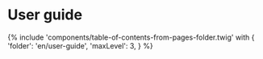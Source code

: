 # User guide

{% include 'components/table-of-contents-from-pages-folder.twig' with {
  'folder': 'en/user-guide',
  'maxLevel': 3,
} %}
